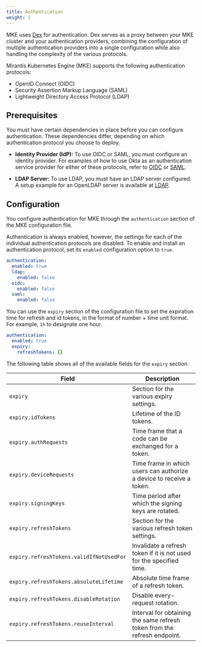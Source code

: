 ```yaml
---
title: Authentication
weight: 1
---
```


MKE uses [Dex](https://dexidp.io/) for authentication. Dex serves as a proxy
between your MKE cluster and your authentication providers, combining the
configuration of multiple authentication providers into a single configuration
while also handling the complexity of the various protocols.

Mirantis Kubernetes Engine (MKE) supports the following authentication
protocols:

- OpenID Connect (OIDC)
- Security Assertion Markup Language (SAML)
- Lightweight Directory Access Protocol (LDAP)

## Prerequisites

You must have certain dependencies in place before you can configure
authentication. These dependencies differ, depending on which authentication
protocol you choose to deploy.

- **Identity Provider (IdP):** To use OIDC or SAML, you must configure an identity provider. For examples of how to use Okta as an authentication service provider for either of these protocols, refer to [OIDC](../authentication/oidc-providers/oidc) or [SAML](../authentication/saml-providers/saml).

- **LDAP Server:** To use LDAP, you must have an LDAP server configured. A setup example for an OpenLDAP server is available at [LDAP](../../tutorials/authentication-provider-setup/ldap).

## Configuration

You configure authentication for MKE through the `authentication` section
of the MKE configuration file.

Authentication is always enabled, however, the settings for each of the
individual authentication protocols are disabled. To enable and install an
authentication protocol, set its `enabled` configuration option to `true`.

```yaml
authentication:
  enabled: true
  ldap:
    enabled: false
  oidc:
    enabled: false
  saml:
    enabled: false
```

You can use the `expiry` section of the configuration file to set the expiration time for refresh and id tokens, in the format of number + time unit format. For example, `1h` to designate one hour.

```yaml
authentication:
  enabled: true
  expiry:
    refreshTokens: {}
```

The following table shows all of the available fields for the `expiry` section.

| Field                                    | Description                                                              |
| ---------------------------------------- | ------------------------------------------------------------------------ |
| `expiry`                                 | Section for the various expiry settings.                                 |
| `expiry.idTokens`                        | Lifetime of the ID tokens.                                               |
| `expiry.authRequests`                    | Time frame that a code can be exchanged for a token.                     |
| `expiry.deviceRequests`                  | Time frame in which users can authorize a device to receive a token.     |
| `expiry.signingKeys`                     | Time period after which the signing keys are rotated.                    |
| `expiry.refreshTokens`                   | Section for the various refresh token settings.                          |
| `expiry.refreshTokens.validIfNotUsedFor` | Invalidate a refresh token if it is not used for the specified time.     |
| `expiry.refreshTokens.absoluteLifetime`  | Absolute time frame of a refresh token.                                  |
| `expiry.refreshTokens.disableRotation`   | Disable every-request rotation.                                          |
| `expiry.refreshTokens.reuseInterval`     | Interval for obtaining the same refresh token from the refresh endpoint. |
